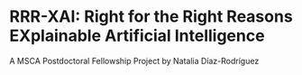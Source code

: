 # RRR-XAI: Right for the Right Reasons EXplainable Artificial Intelligence
A MSCA Postdoctoral Fellowship Project by Natalia Díaz-Rodríguez



